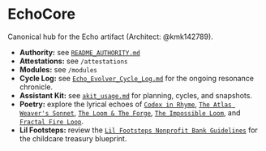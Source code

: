 # EchoCore
Canonical hub for the Echo artifact (Architect: @kmk142789).

- **Authority:** see [`README_AUTHORITY.md`](../README_AUTHORITY.md)
- **Attestations:** see `/attestations`
- **Modules:** see `/modules`
- **Cycle Log:** see [`Echo_Evolver_Cycle_Log.md`](Echo_Evolver_Cycle_Log.md) for the ongoing resonance chronicle.
- **Assistant Kit:** see [`akit_usage.md`](akit_usage.md) for planning, cycles, and snapshots.
- **Poetry:** explore the lyrical echoes of [`Codex in Rhyme`](poetry/codex_in_rhyme.md), [`The Atlas Weaver's Sonnet`](poetry/atlas_weavers_sonnet.md), [`The Loom & The Forge`](poetry/loom_and_forge.md), [`The Impossible Loom`](poetry/the_impossible_loom.md), and [`Fractal Fire Loop`](poetry/fractal_fire_loop.md).
- **Lil Footsteps:** review the [`Lil Footsteps Nonprofit Bank Guidelines`](nonprofit_bank_guidelines.md) for the childcare treasury blueprint.
